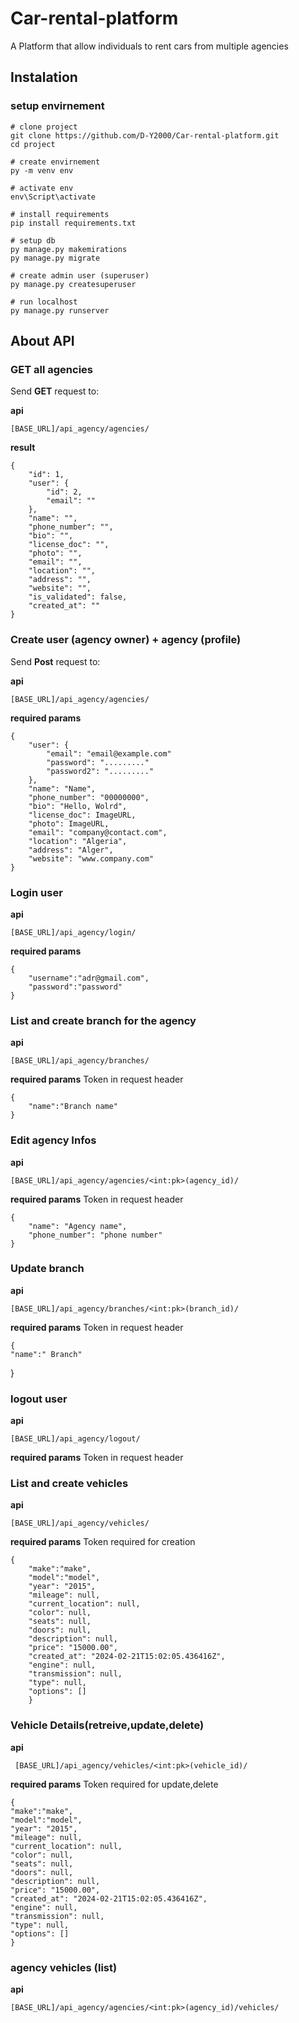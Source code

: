 # Car-rental-platform

A Platform that allow individuals to rent cars from multiple agencies

## Instalation

### setup envirnement

    # clone project
    git clone https://github.com/D-Y2000/Car-rental-platform.git
    cd project

    # create envirnement
    py -m venv env

    # activate env
    env\Script\activate

    # install requirements
    pip install requirements.txt

    # setup db
    py manage.py makemirations
    py manage.py migrate

    # create admin user (superuser)
    py manage.py createsuperuser

    # run localhost
    py manage.py runserver

## About API

### GET all agencies

Send **GET** request to:

**api**

    [BASE_URL]/api_agency/agencies/

**result**

    {
        "id": 1,
        "user": {
            "id": 2,
            "email": ""
        },
        "name": "",
        "phone_number": "",
        "bio": "",
        "license_doc": "",
        "photo": "",
        "email": "",
        "location": "",
        "address": "",
        "website": "",
        "is_validated": false,
        "created_at": ""
    }

### Create user (agency owner) + agency (profile)

Send **Post** request to:

**api**

    [BASE_URL]/api_agency/agencies/

**required params**

    {
        "user": {
            "email": "email@example.com"
            "password": "........."
            "password2": "........."
        },
        "name": "Name",
        "phone_number": "00000000",
        "bio": "Hello, Wolrd",
        "license_doc": ImageURL,
        "photo": ImageURL,
        "email": "company@contact.com",
        "location": "Algeria",
        "address": "Alger",
        "website": "www.company.com"
    }
### Login user 
**api**

    [BASE_URL]/api_agency/login/
**required params**
    
    {
        "username":"adr@gmail.com",
        "password":"password"   
    }
### List and create branch for the agency
**api**
    
    [BASE_URL]/api_agency/branches/
**required params**
    Token in request header
    
    {
        "name":"Branch name"
    }
### Edit agency Infos
**api**

    [BASE_URL]/api_agency/agencies/<int:pk>(agency_id)/
**required params**
    Token in request header
    
    {
        "name": "Agency name",
        "phone_number": "phone number"
    }
### Update branch
**api**

    [BASE_URL]/api_agency/branches/<int:pk>(branch_id)/

**required params**
    Token in request header
    
    {
    "name":" Branch"
}

### logout user 
**api**

    [BASE_URL]/api_agency/logout/


**required params**
    Token in request header
    
### List and create vehicles
**api**

    [BASE_URL]/api_agency/vehicles/
**required params**
    Token required for creation

    {
        "make":"make",
        "model":"model",
        "year": "2015",
        "mileage": null,
        "current_location": null,
        "color": null,
        "seats": null,
        "doors": null,
        "description": null,
        "price": "15000.00",
        "created_at": "2024-02-21T15:02:05.436416Z",
        "engine": null,
        "transmission": null,
        "type": null,
        "options": []
        }


### Vehicle Details(retreive,update,delete)
**api**

     [BASE_URL]/api_agency/vehicles/<int:pk>(vehicle_id)/

**required params**
Token required for update,delete

    {
    "make":"make",
    "model":"model",
    "year": "2015",
    "mileage": null,
    "current_location": null,
    "color": null,
    "seats": null,
    "doors": null,
    "description": null,
    "price": "15000.00",
    "created_at": "2024-02-21T15:02:05.436416Z",
    "engine": null,
    "transmission": null,
    "type": null,
    "options": []
    }


### agency vehicles (list)
**api**

    [BASE_URL]/api_agency/agencies/<int:pk>(agency_id)/vehicles/    
